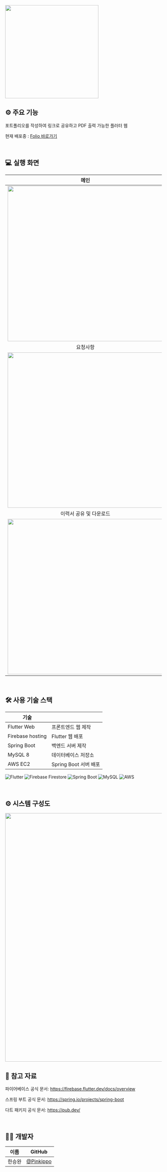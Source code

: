  <img src="https://github.com/Pinkippo/Folio_Manager/assets/89853084/4fb7f506-1592-41b5-a6cf-d66fb8e42d83" width="300">

<br>

## ⚙️ 주요 기능
 포트폴리오를 작성하여 링크로 공유하고 PDF 출력 가능한 플러터 웹

현재 배포중 : [Folio 바로가기](https://folio-16962.web.app/)

<br>

## 💻 실행 화면
| 메인 | 회원가입 로그인 |
|:-:|:-:|
| <img src="https://github.com/Pinkippo/Folio_Manager/assets/89853084/e33944dc-b3f1-4cc2-9ae1-683527fcad70" width="500"> | <img src="https://github.com/Pinkippo/Folio_Manager/assets/89853084/49207550-4605-4b5c-a07e-d28dd7e0ff6f" width="500">|
| 요청사항 | 이력서 작성 |
| <img src="https://github.com/Pinkippo/Folio_Manager/assets/89853084/96763462-8f63-4d49-b6f7-d7c2007ee2c6" width="500"> | <img src="https://github.com/Pinkippo/Folio_Manager/assets/89853084/751b3486-001f-4384-bb56-25b7402f96ef" width="500">|
| 이력서 공유 및 다운로드 | 요약 |
| <img src="https://github.com/Pinkippo/Folio_Manager/assets/89853084/e6a0795f-dfb4-456b-a748-0804a3dc0a15" width="500"> | <img src="https://github.com/Pinkippo/Folio_Manager/assets/89853084/2325e09e-5e6f-4b48-9e4c-49783bba9f39" width="500"> |

<br>

## 🛠 사용 기술 스택

| 기술               |                                                         |
| ------------------ | ----------------------------------------------------------- |
| Flutter Web        | 프론트엔드 웹 제작       |
| Firebase hosting   | Flutter 웹 배포       |
| Spring Boot        | 백엔드 서버 제작         |
| MySQL 8            | 데이터베이스 저장소       |
| AWS EC2            | Spring Boot 서버 배포   |

![Flutter](https://img.shields.io/badge/Flutter-02569B?style=for-the-badge&logo=flutter&logoColor=white)
![Firebase Firestore](https://img.shields.io/badge/Firebase-FFCA28?style=for-the-badge&logo=firebase&logoColor=white)
![Spring Boot](https://img.shields.io/badge/Spring_Boot-6DB33F?style=for-the-badge&logo=spring&logoColor=white)
![MySQL](https://img.shields.io/badge/MySQL-4479A1?style=for-the-badge&logo=mysql&logoColor=white)
![AWS](https://img.shields.io/badge/AWS-%23FF9900.svg?style=for-the-badge&logo=amazon-aws&logoColor=white)

<br>

## ⚙️ 시스템 구성도

<img src = "https://github.com/Pinkippo/Folio_Manager/assets/89853084/87f0fc24-34f8-4e74-9363-91e53fa717b7" width = "800">

<br>

## 🔑 참고 자료

파이어베이스 공식 문서: https://firebase.flutter.dev/docs/overview<P>
스프링 부트 공식 문서: https://spring.io/projects/spring-boot<P>
다트 패키지 공식 문서: https://pub.dev/<P>

<br>

## 🧑‍💻 개발자

| 이름   | GitHub                                           |
| ------ | ------------------------------------------------ |
| 한승완 | [@Pinkippo](https://github.com/Pinkippo)         |

<br>
